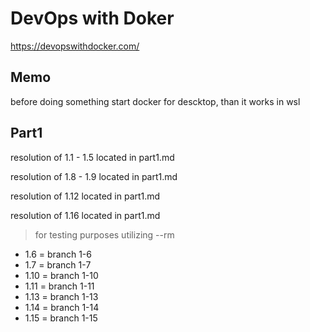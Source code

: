 # DevOps with Doker

https://devopswithdocker.com/


## Memo
before doing something start docker for descktop, than it works in wsl

## Part1 
resolution of 1.1 - 1.5 located in part1.md

resolution of 1.8 - 1.9 located in part1.md

resolution of 1.12 located in part1.md

resolution of 1.16 located in part1.md

> for testing purposes utilizing --rm 

- 1.6 = branch 1-6
- 1.7 = branch 1-7
- 1.10 = branch 1-10
- 1.11 = branch 1-11
- 1.13 = branch 1-13
- 1.14 = branch 1-14
- 1.15 = branch 1-15

